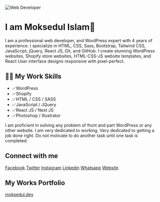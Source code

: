 ![Web Developer](https://github.com/dmoksedul/mydocuments/blob/main/cover.jpg?raw=true)

# I am Moksedul Islam👋

I am a professional web developer, and WordPress expert with 4 years of experience. I specialize in HTML, CSS, Sass, Bootstrap, Tailwind CSS, JavaScript, jQuery, React JS, Git, and GitHub. I create stunning WordPress websites, Shopify store websites, HTML-CSS-JS website templates, and React User interface designs responsive with pixel-perfect.


## 👨‍💻 My Work Skills

- ✅WordPress
- ✅Shopify
- ✅HTML / CSS / SASS
- ✅JavaScript / JQuery
- ✅React JS / Next JS
- ✅Photoshop / Illustrator


I am proficient in solving any problem of front and part WordPress or any other website. I am very dedicated to working. Very dedicated to getting a job done right. Do not motivate to do another task until one task is completed.
## Connect with me
[Facebook](https://facebook.com/dmoksedul)
[Twitter](https://twitter.com/dmoksedul)
[Instagram](https://twitter.com/dmoksedul)
[Linkedin](https://linkedin.com/in/dmoksedul)
[Whatsapp](https://api.whatsapp.com/send?phone=8801518301895)
[Website](https://moksedul.dev/)

## My Works Portfolio

[moksedul.dev](https://moksedul.dev/)
